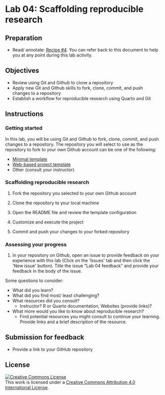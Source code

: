 # Lab 04: Scaffolding reproducible research

<!--
- [ ] Create dev container
 -->

## Preparation

- Read/ annotate: [Recipe \#4](https://qtalr.github.io/qtalrkit/articles/recipe-4.html). You can refer back to this document to help you at any point during this lab activity.

## Objectives

- Review using Git and Github to clone a repository
- Apply new Git and Github skills to fork, clone, commit, and push changes to a repository
- Establish a workflow for reproducible research using Quarto and Git

## Instructions

### Getting started

In this lab, you will be using Git and Github to fork, clone, commit, and push changes to a repository. The repository you will select to use as the repository to fork to your own Github account can be one of the following:

- [Minimal template](https://github.com/qtalr/project)
- [Web-based project template](https://github.com/qtalr/project_web)
- Other (consult your instructor)

### Scaffolding reproducible research

1. Fork the repository you selected to your own Github account

2. Clone the repository to your local machine

3. Open the README file and review the template configuration

4. Customize and execute the project

5. Commit and push your changes to your forked repository


### Assessing your progress

1. In your repository on Github, open an issue to provide feedback on your experience with this lab (Click on the 'Issues' tab and then click the 'New issue' button). Title the issue "Lab 04 feedback" and provide your feedback in the body of the issue.

Some questions to consider:

  - What did you learn?
  - What did you find most/ least challenging?
  - What resources did you consult?
    - Instructor? R or Quarto documentation, Websites (provide links)?
  - What more would you like to know about reproducible research?
    - Find potential resources you might consult to continue your learning. Provide links and a brief description of the resource.

## Submission for feedback

- Provide a link to your GitHub repository

## License

<a rel="license" href="http://creativecommons.org/licenses/by/4.0/"><img alt="Creative Commons License" style="border-width:0" src="https://i.creativecommons.org/l/by/4.0/88x31.png" /></a><br />This work is licensed under a <a rel="license" href="http://creativecommons.org/licenses/by/4.0/">Creative Commons Attribution 4.0 International License</a>.
